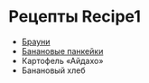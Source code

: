 # Рецепты Recipe1

- [Брауни](brownie.md)
- [Банановые панкейки](banana_pancake.md)
- Картофель «Айдахо»
- Банановый хлеб